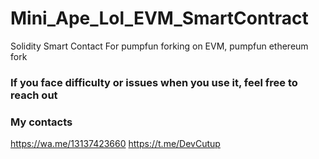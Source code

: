 # Mini_Ape_Lol_EVM_SmartContract
Solidity Smart Contact For pumpfun forking on EVM, pumpfun ethereum fork

### If you face difficulty or issues when you use it, feel free to reach out

### My contacts
https://wa.me/13137423660
https://t.me/DevCutup
